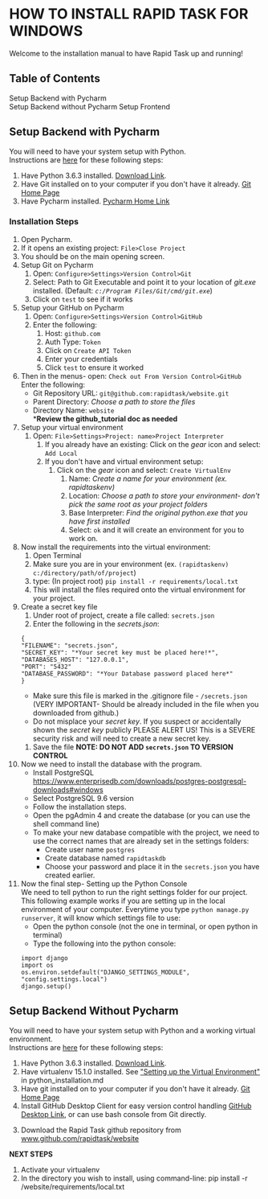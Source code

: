HOW TO INSTALL RAPID TASK FOR WINDOWS
=====================================

Welcome to the installation manual to have Rapid Task up and running! 

Table of Contents
-----------------
Setup Backend with Pycharm  
Setup Backend without Pycharm
Setup Frontend


Setup Backend with Pycharm
-------------------------
You will need to have your system setup with Python.  
    Instructions are [here](/docs/python_installation.md) for these following steps:
1. Have Python 3.6.3 installed. 
[Download Link](https://www.python.org/ftp/python/3.6.3/python-3.6.3.exe). 
1. Have Git installed on to your computer if you don't have it already. [Git Home Page](https://git-scm.com/)
1. Have Pycharm installed. [Pycharm Home Link](https://www.jetbrains.com/pycharm/)
    
### Installation Steps

1. Open Pycharm.
1. If it opens an existing project: ```File>Close Project```
1. You should be on the main opening screen. 
1. Setup Git on Pycharm
    1. Open: ```Configure>Settings>Version Control>Git```
    1. Select: Path to Git Executable and point it to your location of *git.exe* installed. 
    (Default: *```c:/Program Files/Git/cmd/git.exe```*) 
    1. Click on ```test``` to see if it works
1. Setup your GitHub on Pycharm
    1. Open: ```Configure>Settings>Version Control>GitHub```
    1. Enter the following:
        1. Host: ```github.com```
        1. Auth Type: ```Token```
        1. Click on ```Create API Token```
        1. Enter your credentials
        1. Click ```test``` to ensure it worked
1. Then in the menus- open: ```Check out From Version Control>GitHub```  
    Enter the following:  
    * Git Repository URL: ```git@github.com:rapidtask/website.git```
    * Parent Directory: *Choose a path to store the files*
    * Directory Name: ```website```    
    ***Review the github_tutorial doc as needed**
1. Setup your virtual environment
    1. Open: ```File>Settings>Project: name>Project Interpreter```
        1. If you already have an existing: Click on the *gear* icon and select: ```Add Local```
        1. If you don't have and virtual environment setup:
            1. Click on the *gear* icon and select: ```Create VirtualEnv```
                1. Name: *Create a name for your environment (ex. rapidtaskenv)*
                1. Location: *Choose a path to store your environment- don't pick the same root as your project folders*
                1. Base Interpreter: *Find the original python.exe that you have first installed*
                1. Select: ```ok``` and it will create an environment for you to work on.
1. Now install the requirements into the virtual environment:
    1. Open Terminal
    1. Make sure you are in your environment (ex. ```(rapidtaskenv) c:/directory/path/of/project```)
    1. type: (In project root) ```pip install -r requirements/local.txt```
    1. This will install the files required onto the virtual environment for your project.
1. Create a secret key file  
    1. Under root of project, create a file called: ```secrets.json```  
    1. Enter the following in the *secrets.json*:    
    ```
    {   
    "FILENAME": "secrets.json",    
    "SECRET_KEY": "*Your secret key must be placed here!*",  
    "DATABASES_HOST": "127.0.0.1",  
    "PORT": "5432"
    "DATABASE_PASSWORD": "*Your Database password placed here*"  
    }
    ```
    * Make sure this file is marked in the .gitignore file - ```/secrets.json``` (VERY IMPORTANT- Should be already
        included in the file when you downloaded from github.)
    * Do not misplace your *secret key*. If you suspect or accidentally shown the *secret key* publicly
        PLEASE ALERT US! This is a SEVERE security risk and will need to create a new secret key.
    1. Save the file
    **NOTE: DO NOT ADD ```secrets.json``` TO VERSION CONTROL**
1. Now we need to install the database with the program.  
    * Install PostgreSQL https://www.enterprisedb.com/downloads/postgres-postgresql-downloads#windows
    * Select PostgreSQL 9.6 version
    * Follow the installation steps.
    * Open the pgAdmin 4 and create the database (or you can use the shell command line)
    * To make your new database compatible with the project, we need to use the correct names that are already set in
        the settings folders:
        * Create user name ```postgres```
        * Create database named ```rapidtaskdb```
        * Choose your password and place it in the ```secrets.json``` you have created earlier.
1. Now the final step- Setting up the Python Console  
    We need to tell python to run the right settings folder for our project. This following example works if you are
        setting up in the local environment of your computer. Everytime you type ```python manage.py runserver```, it
        will know which settings file to use:  
    * Open the python console (not the one in terminal, or open python in terminal)
    * Type the following into the python console:  
    ```
    import django
    import os
    os.environ.setdefault("DJANGO_SETTINGS_MODULE", "config.settings.local")
    django.setup()
    ```
Setup Backend Without Pycharm
-----------------------------

You will need to have your system setup with Python and a working virtual environment.  
    Instructions are [here](/docs/python_installation.md) for these following steps:
1. Have Python 3.6.3 installed. 
[Download Link](https://www.python.org/ftp/python/3.6.3/python-3.6.3.exe). 
1. Have virtualenv 15.1.0 installed. See ["Setting up the Virtual Environment"](/docs/python_installation.md) in
    python_installation.md
1. Have git installed on to your computer if you don't have it already. [Git Home Page](https://git-scm.com/)
1. Install GitHub Desktop Client for easy version control handling [GitHub Desktop Link](https://desktop.github.com/), or can use bash console from Git directly. 
    

3) Download the Rapid Task github repository from www.github.com/rapidtask/website

**NEXT STEPS**
1) Activate your virtualenv
2) In the directory you wish to install, using command-line:
    pip install -r /website/requirements/local.txt

